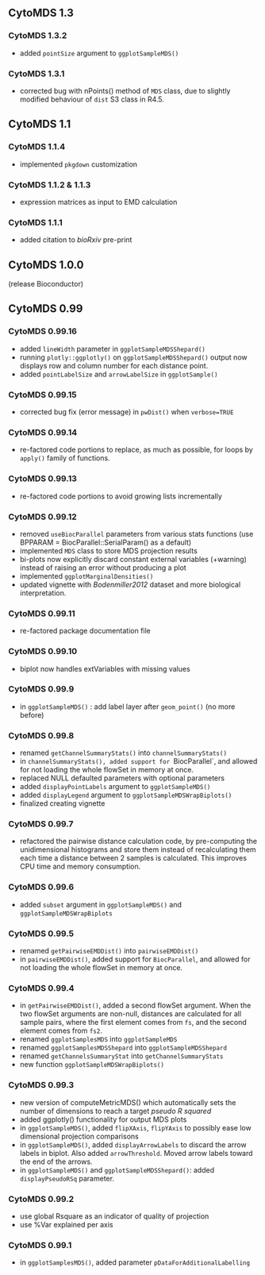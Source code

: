 ## CytoMDS 1.3

### CytoMDS 1.3.2
- added `pointSize` argument to `ggplotSampleMDS()`

### CytoMDS 1.3.1
- corrected bug with nPoints() method of `MDS` class, due to slightly modified 
behaviour of `dist` S3 class in R4.5.

## CytoMDS 1.1

### CytoMDS 1.1.4
- implemented `pkgdown` customization

### CytoMDS 1.1.2 & 1.1.3
- expression matrices as input to EMD calculation

### CytoMDS 1.1.1
- added citation to _bioRxiv_ pre-print

## CytoMDS 1.0.0
(release Bioconductor)

## CytoMDS 0.99

### CytoMDS 0.99.16
- added `lineWidth` parameter in `ggplotSampleMDSShepard()`
- running `plotly::ggplotly()` on `ggplotSampleMDSShepard()` output now 
displays row and column number for each distance point.
- added `pointLabelSize` and `arrowLabelSize` in `ggplotSample()`

### CytoMDS 0.99.15
- corrected bug fix (error message) in `pwDist()` when `verbose=TRUE`

### CytoMDS 0.99.14
- re-factored code portions to replace, as much as possible, 
for loops by `apply()` family of functions.

### CytoMDS 0.99.13
- re-factored code portions to avoid growing lists incrementally

### CytoMDS 0.99.12
- removed `useBiocParallel` parameters from various stats functions 
(use BPPARAM = BiocParallel::SerialParam() as a default)
- implemented `MDS` class to store MDS projection results
- bi-plots now explicitly discard constant external variables (+warning) 
instead of raising an error without producing a plot
- implemented `ggplotMarginalDensities()`
- updated vignette with *Bodenmiller2012* dataset and more biological 
interpretation.

### CytoMDS 0.99.11
- re-factored package documentation file

### CytoMDS 0.99.10
- biplot now handles extVariables with missing values

### CytoMDS 0.99.9
- in `ggplotSampleMDS()` : add label layer after `geom_point()` (no more before)

### CytoMDS 0.99.8
- renamed `getChannelSummaryStats()` into `channelSummaryStats()`
- in `channelSummaryStats(), added support for `BiocParallel`, and allowed
for not loading the whole flowSet in memory at once.
- replaced NULL defaulted parameters with optional parameters
- added `displayPointLabels` argument to `ggplotSampleMDS()`
- added `displayLegend` argument to `ggplotSampleMDSWrapBiplots()`
- finalized creating vignette

### CytoMDS 0.99.7
- refactored the pairwise distance calculation code, by pre-computing the
unidimensional histograms and store them instead of recalculating them each
time a distance between 2 samples is calculated. This improves CPU time and
memory consumption.

### CytoMDS 0.99.6
- added `subset` argument in `ggplotSampleMDS()` and 
`ggplotSampleMDSWrapBiplots`

### CytoMDS 0.99.5
- renamed `getPairwiseEMDDist()` into `pairwiseEMDDist()`
- in `pairwiseEMDDist()`, added support for `BiocParallel`, and allowed
for not loading the whole flowSet in memory at once.

### CytoMDS 0.99.4
- in `getPairwiseEMDDist()`, added a second flowSet argument. When the two
flowSet arguments are non-null, distances are calculated for all sample pairs, 
where the first element comes from `fs`, 
and the second element comes from `fs2`.
- renamed `ggplotSamplesMDS` into `ggplotSampleMDS`
- renamed `ggplotSamplesMDSShepard` into `ggplotSampleMDSShepard`
- renamed `getChannelsSummaryStat` into `getChannelSummaryStats`
- new function `ggplotSampleMDSWrapBiplots()`

### CytoMDS 0.99.3
- new version of computeMetricMDS() which automatically sets 
the number of dimensions to reach a target *pseudo R squared*
- added ggplotly() functionality for output MDS plots
- in `ggplotSampleMDS()`, added `flipXAxis`, `flipYAxis` 
to possibly ease low dimensional projection comparisons
- in `ggplotSampleMDS()`, added `displayArrowLabels` to discard
the arrow labels in biplot. Also added `arrowThreshold`.
Moved arrow labels toward the end of the arrows.
- in `ggplotSampleMDS()` and `ggplotSampleMDSShepard()`: added 
`displayPseudoRSq` parameter.

### CytoMDS 0.99.2
- use global Rsquare as an indicator of quality of projection
- use %Var explained per axis

### CytoMDS 0.99.1
- in `ggplotSamplesMDS()`, added parameter `pDataForAdditionalLabelling`